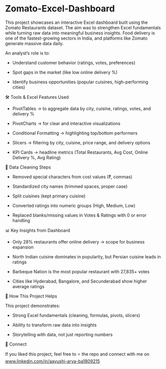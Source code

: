 # Zomato-Excel-Dashboard

This project showcases an interactive Excel dashboard built using the Zomato Restaurants dataset.
The aim was to strengthen Excel fundamentals while turning raw data into meaningful business insights.
Food delivery is one of the fastest-growing sectors in India, and platforms like Zomato generate massive data daily. 

An analyst’s role is to:

- Understand customer behavior (ratings, votes, preferences)

- Spot gaps in the market (like low online delivery %)

- Identify business opportunities (popular cuisines, high-performing cities)


🛠 Tools & Excel Features Used

- PivotTables → to aggregate data by city, cuisine, ratings, votes, and delivery %

- PivotCharts → for clear and interactive visualizations

- Conditional Formatting → highlighting top/bottom performers

- Slicers → filtering by city, cuisine, price range, and delivery options

- KPI Cards → headline metrics (Total Restaurants, Avg Cost, Online Delivery %, Avg Rating)


🔄 Data Cleaning Steps

- Removed special characters from cost values (₹, commas)

- Standardized city names (trimmed spaces, proper case)

- Split cuisines (kept primary cuisine)

- Converted ratings into numeric groups (High, Medium, Low)

- Replaced blanks/missing values in Votes & Ratings with 0 or error handling


📊 Key Insights from Dashboard

- Only 28% restaurants offer online delivery → scope for business expansion

- North Indian cuisine dominates in popularity, but Persian cuisine leads in ratings

- Barbeque Nation is the most popular restaurant with 27,835+ votes

- Cities like Hyderabad, Bangalore, and Secunderabad show higher average ratings


🚀 How This Project Helps

This project demonstrates:

- Strong Excel fundamentals (cleaning, formulas, pivots, slicers)

- Ability to transform raw data into insights

- Storytelling with data, not just reporting numbers


🔗 Connect

If you liked this project, feel free to ⭐ the repo and connect with me on www.linkedin.com/in/aayushi-arya-ba1809215

